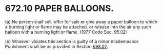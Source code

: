 672.10 PAPER BALLOONS.
======================

​(a) No person shall sell, offer for sale or give away a paper balloon
to which a burning light or flame may be attached, or release into the
air any such balloon with a burning light or flame. (1977 Code Sec.
95.02)

​(b) Whoever violates this section is guilty of a minor misdemeanor.
Punishment shall be as provided in Section [698.02](38e2f631.html).
